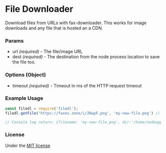 # File Downloader

Download files from URLs with fax-downloader. This works for image downloads and any file that is hosted an a CDN.


### Params
- url *(required)* - The file/image URL
- dest *(required)* - The destination from the node process location to save the file too.

### Options (Object)
- timeout *(required)* - Timeout in ms of the HTTP request timeout

### Example Usage

```js
const filedl = require('filedl');
filedl.getFile('https://faxes.zone/i/2RwpF.png', 'my-new-file.png') // Downloads file via Promise to location.

// Console log return: {filename: 'my-new-file.png', dir:'/home/nodeapp/my-new-file.png'}
```

### License
Under the [MIT license](https://github.com/FAXES/filedl/blob/main/LICENSE.md)
